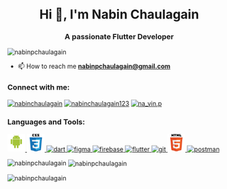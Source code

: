 <h1 align="center">Hi 👋, I'm Nabin Chaulagain</h1>
<h3 align="center">A passionate Flutter Developer</h3>

<p align="left"> <img src="https://komarev.com/ghpvc/?username=nabinpchaulagain&label=Profile%20views&color=0e75b6&style=flat" alt="nabinpchaulagain" /> </p>

- 📫 How to reach me **nabinpchaulagain@gmail.com**

<h3 align="left">Connect with me:</h3>
<p align="left">
<a href="https://linkedin.com/in/nabinchaulagain" target="blank"><img align="center" src="https://raw.githubusercontent.com/rahuldkjain/github-profile-readme-generator/master/src/images/icons/Social/linked-in-alt.svg" alt="nabinchaulagain" height="30" width="40" /></a>
<a href="https://fb.com/nabinchaulagain123" target="blank"><img align="center" src="https://raw.githubusercontent.com/rahuldkjain/github-profile-readme-generator/master/src/images/icons/Social/facebook.svg" alt="nabinchaulagain123" height="30" width="40" /></a>
<a href="https://instagram.com/na_vin.p" target="blank"><img align="center" src="https://raw.githubusercontent.com/rahuldkjain/github-profile-readme-generator/master/src/images/icons/Social/instagram.svg" alt="na_vin.p" height="30" width="40" /></a>
</p>

<h3 align="left">Languages and Tools:</h3>
<p align="left"> <a href="https://developer.android.com" target="_blank" rel="noreferrer"> <img src="https://raw.githubusercontent.com/devicons/devicon/master/icons/android/android-original-wordmark.svg" alt="android" width="40" height="40"/> </a> <a href="https://www.w3schools.com/css/" target="_blank" rel="noreferrer"> <img src="https://raw.githubusercontent.com/devicons/devicon/master/icons/css3/css3-original-wordmark.svg" alt="css3" width="40" height="40"/> </a> <a href="https://dart.dev" target="_blank" rel="noreferrer"> <img src="https://www.vectorlogo.zone/logos/dartlang/dartlang-icon.svg" alt="dart" width="40" height="40"/> </a> <a href="https://www.figma.com/" target="_blank" rel="noreferrer"> <img src="https://www.vectorlogo.zone/logos/figma/figma-icon.svg" alt="figma" width="40" height="40"/> </a> <a href="https://firebase.google.com/" target="_blank" rel="noreferrer"> <img src="https://www.vectorlogo.zone/logos/firebase/firebase-icon.svg" alt="firebase" width="40" height="40"/> </a> <a href="https://flutter.dev" target="_blank" rel="noreferrer"> <img src="https://www.vectorlogo.zone/logos/flutterio/flutterio-icon.svg" alt="flutter" width="40" height="40"/> </a> <a href="https://git-scm.com/" target="_blank" rel="noreferrer"> <img src="https://www.vectorlogo.zone/logos/git-scm/git-scm-icon.svg" alt="git" width="40" height="40"/> </a> <a href="https://www.w3.org/html/" target="_blank" rel="noreferrer"> <img src="https://raw.githubusercontent.com/devicons/devicon/master/icons/html5/html5-original-wordmark.svg" alt="html5" width="40" height="40"/> </a> <a href="https://postman.com" target="_blank" rel="noreferrer"> <img src="https://www.vectorlogo.zone/logos/getpostman/getpostman-icon.svg" alt="postman" width="40" height="40"/> </a> </p>

<p><img align="left" src="https://github-readme-stats.vercel.app/api/top-langs?username=nabinpchaulagain&show_icons=true&locale=en&layout=compact" alt="nabinpchaulagain" /></p>

<p>&nbsp;<img align="center" src="https://github-readme-stats.vercel.app/api?username=nabinpchaulagain&show_icons=true&locale=en" alt="nabinpchaulagain" /></p>

<p><img align="center" src="https://github-readme-streak-stats.herokuapp.com/?user=nabinpchaulagain&" alt="nabinpchaulagain" /></p>

